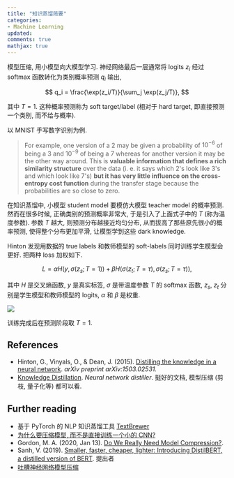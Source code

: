 ```yaml
---
title: "知识蒸馏简要"
categories: 
- Machine Learning
updated:
comments: true
mathjax: true
---
```


模型压缩, 用小模型向大模型学习. 神经网络最后一层通常将 logits $z_i$ 经过 softmax 函数转化为类别概率预测 $q_i$ 输出,

$$
q_i = \frac{\exp(z_i/T)}{\sum_j \exp(z_j/T)},
$$

其中 $T=1$. 这种概率预测称为 soft target/label (相对于 hard target, 即直接预测一个类别, 而不给与概率). 

<!-- more -->

以 MNIST 手写数字识别为例.

> For example, one version of a 2 may be given a probability of $10^{−6}$ of being a 3 and $10^{−9}$ of being a 7 whereas for another version it may be the other way around. This is **valuable information that defines a rich similarity structure** over the data (i. e. it says which 2's look like 3's and which look like 7's) **but it has very little influence on the cross-entropy cost function** during the transfer stage because the probabilities are so close to zero.

在知识蒸馏中, 小模型 student model 要模仿大模型 teacher model 的概率预测. 然而在很多时候, 正确类别的预测概率非常大, 于是引入了上面式子中的 $T$ (称为温度参数). 参数 $T$ 越大, 则预测分布越接近均匀分布, 从而拔高了那些原先很小的概率预测, 使得整个分布更加平滑, 让模型学到这些 dark knowledge.

Hinton 发现用数据的 true labels 和教师模型的 soft-labels 同时训练学生模型会更好. 把两种 loss 加权如下.

$$
L = \alpha H(y, \sigma(z_s; T=1)) + \beta H(\sigma(z_t; T=\tau), \sigma(z_s; T=\tau)),
$$

其中 $H$ 是交叉熵函数, $y$ 是真实标签, $\sigma$ 是带温度参数 $T$ 的 softmax 函数, $z_s$, $z_t$ 分别是学生模型和教师模型的 logits, $\alpha$ 和 $\beta$ 是权重.

![](https://shiina18.github.io/assets/posts/images/20210805233046017_2994.png)

训练完成后在预测阶段取 $T=1$.

## References

- Hinton, G., Vinyals, O., & Dean, J. (2015). [Distilling the knowledge in a neural network](https://arxiv.org/abs/1503.02531). *arXiv preprint arXiv:1503.02531.*
- [Knowledge Distillation](https://intellabs.github.io/distiller/knowledge_distillation.html). *Neural network distiller*. 挺好的文档, 模型压缩 (剪枝, 量子化等) 都可以看.

## Further reading

- 基于 PyTorch 的 NLP 知识蒸馏工具 [TextBrewer](https://github.com/airaria/TextBrewer)
- [为什么要压缩模型, 而不是直接训练一个小的 CNN?](https://www.zhihu.com/question/303922732)
- Gordon, M. A. (2020, Jan 13). [Do We Really Need Model Compression?](http://mitchgordon.me/machine/learning/2020/01/13/do-we-really-need-model-compression.html). 
- Sanh, V. (2019). [Smaller, faster, cheaper, lighter: Introducing DistilBERT, a distilled version of BERT](https://medium.com/huggingface/distilbert-8cf3380435b5). 提出者
- [吐槽神经网络模型压缩](https://www.zhihu.com/question/349948366)
